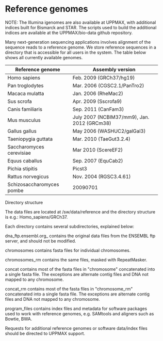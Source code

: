 # Reference genomes

NOTE: The Illumina igenomes are also available at UPPMAX, with additional indices built for Bismarck and STAR.  The scripts used to build the additional indices are available at the UPPMAX/bio-data github repository.

Many next-generation sequencing applications involves alignment of the sequence reads to a reference genome. We store reference sequences in a directory that is accessible for all users in the system. The table below shows all currently available genomes.

Reference genome          |Assembly version
--------------------------|-----------------------
Homo sapiens              |Feb. 2009 (GRCh37/hg19)
Pan troglodytes           |Mar. 2006 (CGSC2.1/PanTro2)
Macaca mulatta            |Jan. 2006 (RheMac2)
Sus scrofa                |Apr. 2009 (Sscrofa9)
Canis familiaris          |Sep. 2011 (CanFam3)
Mus musculus              |July 2007 (NCBIM37/mm9), Jan. 2012 (GRCm38)
Gallus gallus             |May 2006 (WASHUC2/galGal3)
Taeniopygia guttata       |Mar. 2010 (TaeGut3.2.4)
Saccharomyces cerevisiae  |Mar 2010 (ScereEF2)
Equus caballus            |Sep. 2007 (EquCab2)
Pichia stipitis           |Picst3
Rattus norvegicus         |Nov. 2004 (RGSC3.4.61)
Schizosaccharomyces pombe |20090701

Directory structure

The data files are located at /sw/data/reference and the directory structure is e.g.: Homo_sapiens/GRCh37.

Each directory contains several subdirectories, explained below:

dna_ftp.ensembl.org_ contains the original data files from the ENSEMBL ftp server, and should not be modified.

chromosomes contains fasta files for individual chromosomes.

chromosomes_rm contains the same files, masked with RepeatMasker.

concat contains most of the fasta files in "chromosome" concatenated into a single fasta file. The exceptions are alternate contig files and DNA not mapped to any chromosome.

concat_rm contains most of the fasta files in "chromosome_rm" concatenated into a single fasta file. The exceptions are alternate contig files and DNA not mapped to any chromosome.

program_files contains index files and metadata for software packages used to work with reference genomes, e.g. SAMtools and aligners such as Bowtie, BWA.

Requests for additional reference genomes or software data/index files should be directed to UPPMAX support.
